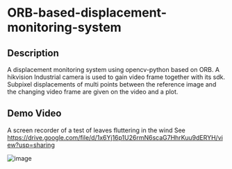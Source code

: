 # ORB-based-displacement-monitoring-system

## Description
A displacement monitoring system using opencv-python based on ORB. A hikvision Industrial camera is used to gain video frame together with its sdk. Subpixel displacements of multi points between the reference image and the changing video frame are given on the video and a plot.


## Demo Video
A screen recorder of a test of leaves fluttering in the wind
See https://drive.google.com/file/d/1x6Yj16p1U26rmN6scaG7HhrKuu9dERYH/view?usp=sharing

![image](https://github.com/GW-Wang-thu/ORB-based-displacement-monitoring-system/tree/main/Imgs)
